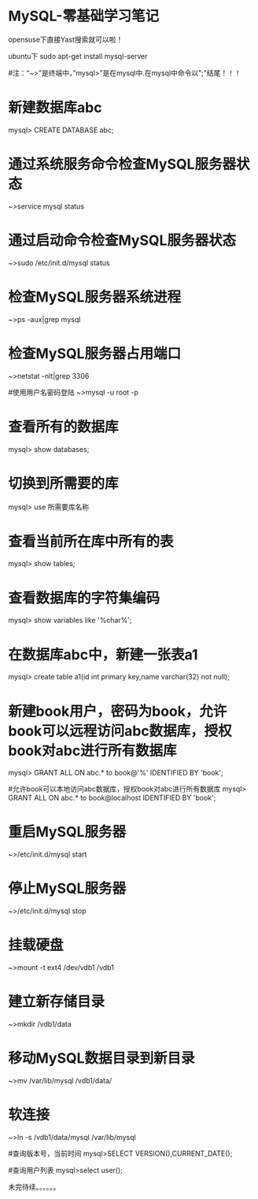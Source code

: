 # MySQL-零基础学习笔记

opensuse下直接Yast搜索就可以啦！

ubuntu下 sudo apt-get install mysql-server

#注：“~>"是终端中，”mysql>”是在mysql中.在mysql中命令以";"结尾！！！

# 新建数据库abc
mysql> CREATE DATABASE abc;

# 通过系统服务命令检查MySQL服务器状态
~>service mysql status

# 通过启动命令检查MySQL服务器状态
~>sudo /etc/init.d/mysql status

# 检查MySQL服务器系统进程
~>ps -aux|grep mysql

# 检查MySQL服务器占用端口
~>netstat -nlt|grep 3306

#使用用户名密码登陆
~>mysql -u root -p

# 查看所有的数据库
mysql> show databases;

# 切换到所需要的库
mysql> use 所需要库名称

# 查看当前所在库中所有的表
mysql> show tables;

# 查看数据库的字符集编码
mysql> show variables like '%char%';

# 在数据库abc中，新建一张表a1
mysql> create table a1(id int primary key,name varchar(32) not null);

# 新建book用户，密码为book，允许book可以远程访问abc数据库，授权book对abc进行所有数据库
mysql> GRANT ALL ON abc.* to book@'%' IDENTIFIED BY 'book';

#允许book可以本地访问abc数据库，授权book对abc进行所有数据库
mysql> GRANT ALL ON abc.* to book@localhost IDENTIFIED BY 'book';

# 重启MySQL服务器
~>/etc/init.d/mysql start

# 停止MySQL服务器
~>/etc/init.d/mysql stop

# 挂载硬盘
~>mount -t ext4 /dev/vdb1 /vdb1

# 建立新存储目录
~>mkdir /vdb1/data

# 移动MySQL数据目录到新目录
~>mv /var/lib/mysql /vdb1/data/

# 软连接
~>ln -s /vdb1/data/mysql /var/lib/mysql

#查询版本号，当前时间
mysql>SELECT VERSION(),CURRENT_DATE();

#查询用户列表
mysql>select user();

未完待续。。。。。。
